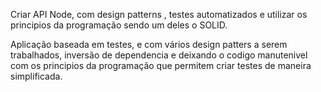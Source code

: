 Criar API Node, com design patterns , testes automatizados e utilizar os principios da programação sendo um deles o SOLID.

Aplicação baseada em testes, e com vários design patters a serem trabalhados, inversão de dependencia e deixando o codigo manutenivel com os principios
da programação que permitem criar testes de maneira simplificada.
